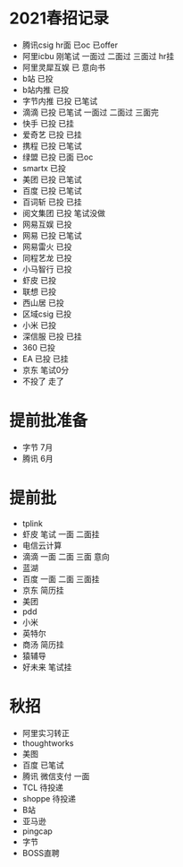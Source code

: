 
# 2021春招记录
- 腾讯csig hr面 已oc 已offer
- 阿里icbu 刚笔试 一面过 二面过 三面过 hr挂
- 阿里灵犀互娱 已 意向书
- b站 已投
- b站内推 已投
- 字节内推 已投 已笔试
- 滴滴 已投 已笔试 一面过 二面过 三面完
- 快手 已投 已挂
- 爱奇艺 已投 已挂
- 携程 已投 已笔试
- 绿盟 已投 已面 已oc
- smartx 已投
- 美团 已投 已笔试
- 百度 已投 已笔试
- 百词斩 已投 已挂
- 阅文集团 已投 笔试没做
- 网易互娱 已投 
- 网易 已投 已笔试
- 网易雷火 已投
- 同程艺龙 已投
- 小马智行 已投
- 虾皮 已投
- 联想 已投
- 西山居 已投
- 区域csig 已投
- 小米 已投
- 深信服 已投 已挂
- 360 已投
- EA 已投 已挂
- 京东 笔试0分
- 不投了 走了
# 提前批准备
- 字节 7月
- 腾讯 6月
# 提前批
- tplink
- 虾皮 笔试 一面 二面挂
- 电信云计算 
- 滴滴 一面 二面 三面 意向
- 蓝湖 
- 百度 一面 二面 三面挂
- 京东 简历挂
- 美团
- pdd 
- 小米
- 英特尔 
- 商汤 简历挂
- 猿辅导
- 好未来 笔试挂
# 秋招
- 阿里实习转正
- thoughtworks 
- 美图
- 百度 已笔试
- 腾讯 微信支付 一面
- TCL 待投递
- shoppe 待投递
- B站 
- 亚马逊
- pingcap
- 字节
- BOSS直聘